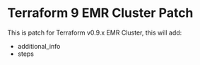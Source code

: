 # Terraform 9 EMR Cluster Patch

This is patch for Terraform v0.9.x EMR Cluster, this will add:
 - additional_info
 - steps
